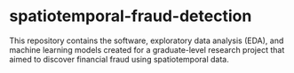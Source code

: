 # spatiotemporal-fraud-detection
This repository contains the software, exploratory data analysis (EDA), and machine learning models created for a graduate-level research project that aimed to discover financial fraud using spatiotemporal data. 
